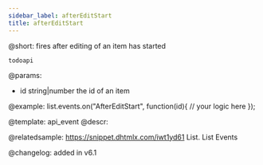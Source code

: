 ```yaml
---
sidebar_label: afterEditStart
title: afterEditStart
---          
```


@short: fires after editing of an item has started

```todoapi ```
	
@params:
- id		string|number		the id of an item


@example:
list.events.on("AfterEditStart", function(id){
	// your logic here
});


@template:	api_event
@descr:




	

@relatedsample:
https://snippet.dhtmlx.com/iwt1yd61	List. List Events	

@changelog: added in v6.1

